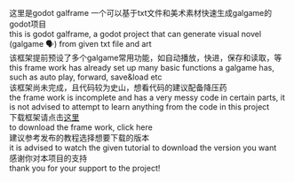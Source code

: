 这里是godot galframe 一个可以基于txt文件和美术素材快速生成galgame的godot项目  
this is godot galframe, a godot project that can generate visual novel (galgame 🗣️) from given txt file and art  
该框架提前预设了多个galgame常用功能，如自动播放，快进，保存和读取，等  
this frame work has already set up many basic functions a galgame has, such as auto play, forward, save&load etc  
该框架尚未完成，且代码较为史山，想看代码的建议配备降压药  
the frame work is incomplete and has a very messy code in certain parts, it is not advised to attempt to learn anything from the code in this project  
下载框架请点击[这里](https://github.com/melon-Li-SomeOneTookMyNamePluhhh/godot-galframe---auto-visual-novel-generator/releases)  
to download the frame work, click here  
建议参考发布的教程选择想要下载的版本  
it is advised to watch the given tutorial to download the version you want  
感谢你对本项目的支持  
thank you for your support to the project!  
